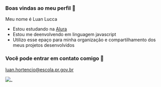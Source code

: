 ### Boas vindas ao meu perfil 💚

Meu nome é Luan Lucca

- Estou estudando na [Alura](http://www.alura.com.br)
- Estou me deenvolvendo em linguagem javascript
- Utilizo esse epaço para minha organização e compartilhamento dos meus projetos desenvolvidos

### Você pode entrar em contato comigo 🍮
luan.hortencio@escola.pr.gov.br

![_](https://media.tenor.com/U3v7h-bVig0AAAAi/yaco-point-pepe-point.gif)
